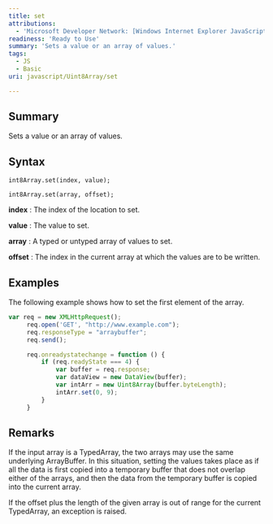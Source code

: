 ```yaml
---
title: set
attributions:
  - 'Microsoft Developer Network: [Windows Internet Explorer JavaScript reference Article](http://msdn.microsoft.com/en-us/library/ie/yek4tbz0%28v=vs.94%29.aspx)'
readiness: 'Ready to Use'
summary: 'Sets a value or an array of values.'
tags:
  - JS
  - Basic
uri: javascript/Uint8Array/set

---
```

## Summary

Sets a value or an array of values.

## Syntax

    int8Array.set(index, value);

    int8Array.set(array, offset);

**index**
:   The index of the location to set.

**value**
:   The value to set.

**array**
:   A typed or untyped array of values to set.

**offset**
:   The index in the current array at which the values are to be written.

## Examples

The following example shows how to set the first element of the array.

``` js
var req = new XMLHttpRequest();
     req.open('GET', "http://www.example.com");
     req.responseType = "arraybuffer";
     req.send();

     req.onreadystatechange = function () {
         if (req.readyState === 4) {
             var buffer = req.response;
             var dataView = new DataView(buffer);
             var intArr = new Uint8Array(buffer.byteLength);
             intArr.set(0, 9);
         }
     }
```

## Remarks

If the input array is a TypedArray, the two arrays may use the same underlying ArrayBuffer. In this situation, setting the values takes place as if all the data is first copied into a temporary buffer that does not overlap either of the arrays, and then the data from the temporary buffer is copied into the current array.

If the offset plus the length of the given array is out of range for the current TypedArray, an exception is raised.

